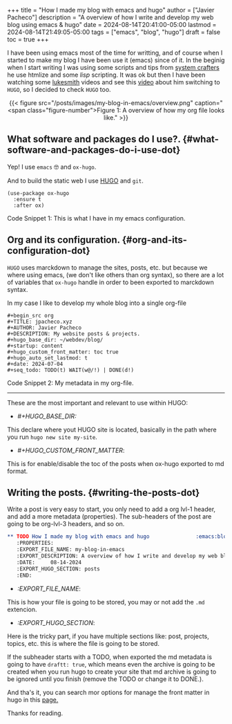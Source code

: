 +++
title = "How I made my blog with emacs and hugo"
author = ["Javier Pacheco"]
description = "A overview of how I write and develop my web blog using emacs & hugo"
date = 2024-08-14T20:41:00-05:00
lastmod = 2024-08-14T21:49:05-05:00
tags = ["emacs", "blog", "hugo"]
draft = false
toc = true
+++

<div class="PREVIEW">

I have been using emacs most of the time for writting, and of course when I started to make my blog I have been use it (emacs) since of it. In the beginig when I start writing I was using some scripts and tips from [system crafters](https://systemcrafters.net/) he use htmlize and some _lisp_ scripting. It was ok but then I have been watching some [lukesmith](https://www.youtube.com/@LukeSmithxyz) videos and see this [video](https://www.youtube.com/watch?v=jAXKSKb3etk&pp=ygUOaHVnbyBsdWtlc21pdGg%3D) about him switching to `HUGO`, so I decided to check `HUGO` too.

</div>

<style>.org-center { margin-left: auto; margin-right: auto; text-align: center; }</style>

<div class="org-center">

{{< figure src="/posts/images/my-blog-in-emacs/overview.png" caption="<span class=\"figure-number\">Figure 1: </span>A overview of how my org file looks like." >}}

</div>


## What software and packages do I use?. {#what-software-and-packages-do-i-use-dot}

Yep! I use `emacs` 🤓 and `ox-hugo`.

And to build the static web I use [HUGO](https://gohugo.io/getting-started/quick-start/) and `git`.

```elisp
(use-package ox-hugo
  :ensure t
  :after ox)
```
<div class="src-block-caption">
  <span class="src-block-number">Code Snippet 1:</span>
  This is what I have in my emacs configuration.
</div>


## Org and its configuration. {#org-and-its-configuration-dot}

`HUGO` uses marckdown to manage the sites, posts, etc. but because we where using emacs, (we don't like others than org syntax), so there are a lot of variables that `ox-hugo` handle in order to been exported to marckdown syntax.

In my case I like to develop my whole blog into a single org-file

```elisp
#+begin_src org
#+TITLE: jpacheco.xyz
#+AUTHOR: Javier Pacheco
#+DESCRIPTION: My website posts & projects.
#+hugo_base_dir: ~/webdev/blog/
#+startup: content
#+hugo_custom_front_matter: toc true
#+hugo_auto_set_lastmod: t
#+date: 2024-07-04
#+seq_todo: TODO(t) WAIT(w@/!) | DONE(d!)
```
<div class="src-block-caption">
  <span class="src-block-number">Code Snippet 2:</span>
  My metadata in my org-file.
</div>

---

These are the most important and relevant to use within HUGO:

-   _#+HUGO_BASE_DIR:_

This declare where yout HUGO site is located, basically in the path where you run `hugo new site my-site`.

-   _#+HUGO_CUSTOM_FRONT_MATTER_:

This is for enable/disable the toc of the posts when ox-hugo exported to md format.


## Writing the posts. {#writing-the-posts-dot}

Write a post is very easy to start, you only need to add a org lvl-1 header, and add a more metadata (properties). The sub-headers of the post are going to be org-lvl-3 headers, and so on.

```org
** TODO How I made my blog with emacs and hugo               :emacs:blog:hugo:
   :PROPERTIES:
   :EXPORT_FILE_NAME: my-blog-in-emacs
   :EXPORT_DESCRIPTION: A overview of how I write and develop my web blog using emacs & hugo
   :DATE:     08-14-2024
   :EXPORT_HUGO_SECTION: posts
   :END:
```

-   _:EXPORT_FILE_NAME_:

This is how your file is going to be stored, you may or not add the `.md` extencion.

-   _:EXPORT_HUGO_SECTION_:

Here is the tricky part, if you have multiple sections like: post, projects, topics, etc. this is where the file is going to be stored.

If the subheader starts with a TODO, when exported the md metadata is going to have `draftt: true`, which means even the archive is going to be created when you run hugo to create your site that md archive is going to be ignored until you finish (remove the TODO or change it to DONE.).

And tha's it, you can search mor options for manage the front matter in hugo in this [page.](https://ox-hugo.scripter.co/)

Thanks for reading.
